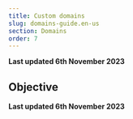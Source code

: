 ```yaml
---
title: Custom domains
slug: domains-guide.en-us
section: Domains
order: 7
---
```


**Last updated 6th November 2023**



## Objective  

**Last updated 6th November 2023**

